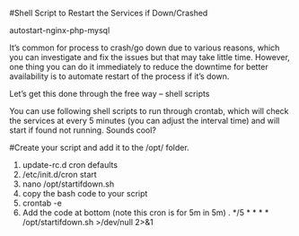 
#Shell Script to Restart the Services if Down/Crashed

autostart-nginx-php-mysql

It’s common for process to crash/go down due to various reasons, which you can investigate and fix the issues but that may take little time. However, one thing you can do it immediately to reduce the downtime for better availability is to automate restart of the process if it’s down.

Let’s get this done through the free way – shell scripts

You can use following shell scripts to run through crontab, which will check the services at every 5 minutes (you can adjust the interval time) and will start if found not running. Sounds cool?



#Create your script and add it to the /opt/ folder.

1. update-rc.d cron defaults
2. /etc/init.d/cron start
3. nano /opt/startifdown.sh 
4. copy the bash code to your script 
5. crontab -e
6. Add the code at bottom (note this cron is for 5m in 5m) .   */5 * * * * /opt/startifdown.sh >/dev/null 2>&1  

